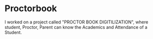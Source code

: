 # Proctorbook
I worked on a project called "PROCTOR BOOK DIGITILIZATION", where student, Proctor, Parent can know the Academics and Attendance of a Student.
